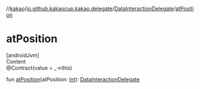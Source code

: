 //[kakao](../../../index.md)/[io.github.kakaocup.kakao.delegate](../index.md)/[DataInteractionDelegate](index.md)/[atPosition](at-position.md)



# atPosition  
[androidJvm]  
Content  
@Contract(value = _->this)  
  
fun [atPosition](at-position.md)(atPosition: [Int](https://kotlinlang.org/api/latest/jvm/stdlib/kotlin/-int/index.html)): [DataInteractionDelegate](index.md)  



